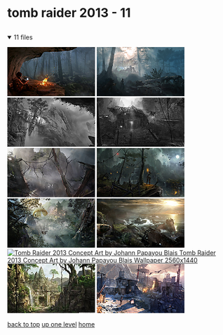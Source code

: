 # tomb raider 2013 - 11

<a id=""></a>

## [](/README.MD)
<details open>
<summary>11 files</summary>
<p>

[![basecamp.jpg](/.internals/thumbnails/desktop/tomb%20raider%202013/basecamp.jpg "basecamp.jpg")](/desktop/tomb%20raider%202013/basecamp.jpg)
[![campsite.jpg](/.internals/thumbnails/desktop/tomb%20raider%202013/campsite.jpg "campsite.jpg")](/desktop/tomb%20raider%202013/campsite.jpg)
[![cliffhanger.jpg](/.internals/thumbnails/desktop/tomb%20raider%202013/cliffhanger.jpg "cliffhanger.jpg")](/desktop/tomb%20raider%202013/cliffhanger.jpg)
[![gate.jpg](/.internals/thumbnails/desktop/tomb%20raider%202013/gate.jpg "gate.jpg")](/desktop/tomb%20raider%202013/gate.jpg)
[![night-hub-2.jpg](/.internals/thumbnails/desktop/tomb%20raider%202013/night-hub-2.jpg "night-hub-2.jpg")](/desktop/tomb%20raider%202013/night-hub-2.jpg)
[![night-hub.jpg](/.internals/thumbnails/desktop/tomb%20raider%202013/night-hub.jpg "night-hub.jpg")](/desktop/tomb%20raider%202013/night-hub.jpg)
[![parachute-descent-xl.jpg](/.internals/thumbnails/desktop/tomb%20raider%202013/parachute-descent-xl.jpg "parachute-descent-xl.jpg")](/desktop/tomb%20raider%202013/parachute-descent-xl.jpg)
[![shipwreck-vista.jpg](/.internals/thumbnails/desktop/tomb%20raider%202013/shipwreck-vista.jpg "shipwreck-vista.jpg")](/desktop/tomb%20raider%202013/shipwreck-vista.jpg)
[![Tomb Raider 2013 Concept Art by Johann Papayou Blais
Tomb Raider 2013 Concept Art by Johann Papayou Blais Wallpaper 2560x1440](/.internals/thumbnails/desktop/tomb%20raider%202013/tomb_raider_2013_concept_art_by_johann_papayou_blais-wallpaper-2560x1440.jpg "Tomb Raider 2013 Concept Art by Johann Papayou Blais
Tomb Raider 2013 Concept Art by Johann Papayou Blais Wallpaper 2560x1440")](/desktop/tomb%20raider%202013/tomb_raider_2013_concept_art_by_johann_papayou_blais-wallpaper-2560x1440.jpg)
[![Tomb Raider Underworld Art Wallpaper 1920x1080 Tomb Raider ....jpg](/.internals/thumbnails/desktop/tomb%20raider%202013/Tomb%20Raider%20Underworld%20Art%20Wallpaper%201920x1080%20Tomb%20Raider%20....jpg "Tomb Raider Underworld Art Wallpaper 1920x1080 Tomb Raider ....jpg")](/desktop/tomb%20raider%202013/Tomb%20Raider%20Underworld%20Art%20Wallpaper%201920x1080%20Tomb%20Raider%20....jpg)
[![WW2-SOS.jpg](/.internals/thumbnails/desktop/tomb%20raider%202013/WW2-SOS.jpg "WW2-SOS.jpg")](/desktop/tomb%20raider%202013/WW2-SOS.jpg)

</p>
</details>


[back to top](#)
[up one level](/desktop/README.MD)
[home](/)
